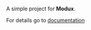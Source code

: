 A simple project for **Modux**.

For details go to [documentation](https://github.com/modux4s/modux-example)
